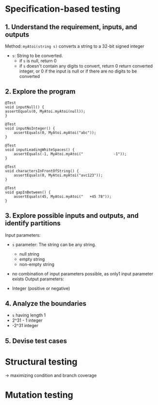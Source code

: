 # Specification-based testing

## 1. Understand the requirement, inputs, and outputs

Method: `myAtoi(string s)`
converts a string to a 32-bit signed integer

- `s`: String to be converted.
    - if `s` is null, return 0
    - if `s` doesn't contain any digits to convert, return 0
      return converted integer, or 0 if the input is null or if there are no digits to be converted

## 2. Explore the program

```
@Test
void inputNull() {
assertEquals(0, MyAtoi.myAtoi(null));
}

@Test
void inputNoInteger() {
    assertEquals(0, MyAtoi.myAtoi("abc"));
}

@Test
void inputLeadingWhiteSpaces() {
    assertEquals(-1, MyAtoi.myAtoi("              -1"));
}

@Test
void charactersInFrontOfString() {
    assertEquals(0, MyAtoi.myAtoi("avc123"));
}

@Test
void gapInBetween() {
    assertEquals(45, MyAtoi.myAtoi("   +45 78"));
}
```

## 3. Explore possible inputs and outputs, and identify partitions
Input parameters:
- `s` parameter: The string can be any string.
  - null string
  - empty string
  - non-empty string
  
- no combination of input parameters possible, as only1 input parameter exists
Output parameters:
-  Integer (positive or negative)

## 4. Analyze the boundaries
- `s` having length 1
- 2^31 - 1 integer
- -2^31 integer

## 5. Devise test cases



# Structural testing

-> maximizing condition and branch coverage

# Mutation testing
